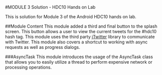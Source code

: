 #MODULE 3 Solution - HDC10 Hands on Lab

This is solution for Module 3 of the Android HDC10 hands on lab. 


##Module Content
This module added a third and final button to the splash screen. This button allows a user to view the current tweets for the #hdc10 hash tag. This module uses the third party [jTwitter](http://www.winterwell.com/software/jtwitter.php) library to communicate with Twitter. This module also covers a shortcut to working with async requests as well as progress dialogs. 

###AsyncTask
This module introduces the usage of the AsyncTask class that allows you to easily utilize a thread to perform expensive network or processing operations. 
